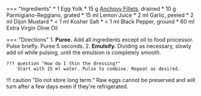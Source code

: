 === "Ingredients"
    * 1 Egg Yolk
    * 15 g [Anchovy Fillets](https://smile.amazon.com/dp/B07ST4G6RQ/), drained
    * 10 g Parmigiano-Reggiano, grated
    * 15 ml Lemon Juice
    * 2 ml Garlic, peeled
    * 2 ml Dijon Mustard
    * < 1 ml Kosher Salt
    * < 1 ml Black Pepper, ground
    * 60 ml Extra Virgin Olive Oil

=== "Directions"
    1. **Puree.** Add all ingredients except oil to food processor. Pulse briefly. Puree 5 seconds.
    2. **Emulsify.** Dividing as necessary, slowly add oil while pulsing, until the emulsion is completely smooth.

    ??? question "How do I thin the dressing?"
        Start with 15 ml water. Pulse to combine. Repeat as desired.

!!! caution "Do not store long term."
    Raw eggs cannot be preserved and will turn after a few days even if they're refrigerated.

[^1]:
    Inspired by [Gimme Some Oven](https://www.gimmesomeoven.com/caesar-dressing-recipe/).
